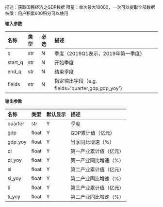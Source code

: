 描述：获取国民经济之GDP数据
限量：单次最大10000，一次可以提取全部数据
权限：用户积累600积分可以使用





**输入参数**

| 名称    | 类型 | 必选 | 描述                                              |
| :------ | :--- | :--- | :------------------------------------------------ |
| q       | str  | N    | 季度（2019Q1表示，2019年第一季度）                |
| start_q | str  | N    | 开始季度                                          |
| end_q   | str  | N    | 结束季度                                          |
| fields  | str  | N    | 指定输出字段（e.g. fields='quarter,gdp,gdp_yoy'） |





**输出参数**

| 名称    | 类型  | 默认显示 | 描述                   |
| :------ | :---- | :------- | :--------------------- |
| quarter | str   | Y        | 季度                   |
| gdp     | float | Y        | GDP累计值（亿元）      |
| gdp_yoy | float | Y        | 当季同比增速（%）      |
| pi      | float | Y        | 第一产业累计值（亿元） |
| pi_yoy  | float | Y        | 第一产业同比增速（%）  |
| si      | float | Y        | 第二产业累计值（亿元） |
| si_yoy  | float | Y        | 第二产业同比增速（%）  |
| ti      | float | Y        | 第三产业累计值（亿元） |
| ti_yoy  | float | Y        | 第三产业同比增速（%）  |
